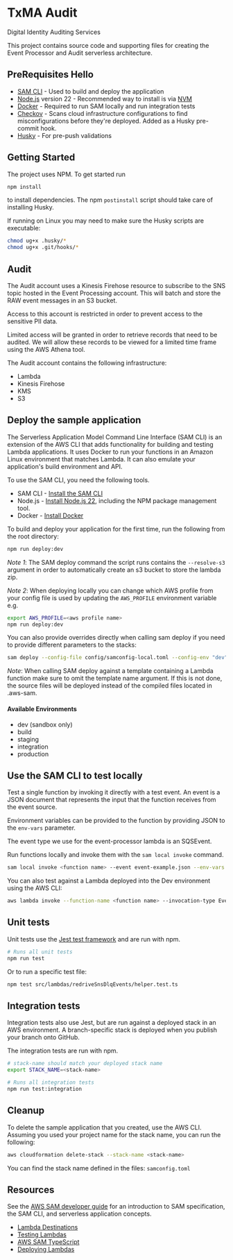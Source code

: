 # TxMA Audit

Digital Identity Auditing Services

This project contains source code and supporting files for creating the Event Processor and Audit serverless architecture.

## PreRequisites Hello

- [SAM CLI](https://docs.aws.amazon.com/serverless-application-model/latest/developerguide/serverless-sam-cli-install.html) - Used to build and deploy the application
- [Node.js](https://nodejs.org/en/) version 22 - Recommended way to install is via [NVM](https://github.com/nvm-sh/nvm)
- [Docker](https://docs.docker.com/get-docker/) - Required to run SAM locally and run integration tests
- [Checkov](https://www.checkov.io/) - Scans cloud infrastructure configurations to find misconfigurations before they're deployed. Added as a Husky pre-commit hook.
- [Husky](https://typicode.github.io/husky/get-started.html) - For pre-push validations

## Getting Started

The project uses NPM. To get started run

```bash
npm install
```

to install dependencies. The npm `postinstall` script should take care of installing Husky.

If running on Linux you may need to make sure the Husky scripts are executable:

```bash
chmod ug+x .husky/*
chmod ug+x .git/hooks/*
```

## Audit

The Audit account uses a Kinesis Firehose resource to subscribe to the SNS topic hosted in the Event Processing account. This will batch and store the RAW event messages in an S3 bucket.

Access to this account is restricted in order to prevent access to the sensitive PII data.

Limited access will be granted in order to retrieve records that need to be audited. We will allow these records to be viewed for a limited time frame using the AWS Athena tool.

The Audit account contains the following infrastructure:

- Lambda
- Kinesis Firehose
- KMS
- S3

## Deploy the sample application

The Serverless Application Model Command Line Interface (SAM CLI) is an extension of the AWS CLI that adds functionality for building and testing Lambda applications. It uses Docker to run your functions in an Amazon Linux environment that matches Lambda. It can also emulate your application's build environment and API.

To use the SAM CLI, you need the following tools.

- SAM CLI - [Install the SAM CLI](https://docs.aws.amazon.com/serverless-application-model/latest/developerguide/install-sam-cli.html)
- Node.js - [Install Node.js 22](https://nodejs.org/en/), including the NPM package management tool.
- Docker - [Install Docker](https://docs.docker.com/desktop/)

To build and deploy your application for the first time, run the following from the root directory:

```bash
npm run deploy:dev
```

_Note 1_: The SAM deploy command the script runs contains the `--resolve-s3` argument in order to automatically create an s3 bucket to store the lambda zip.

_Note 2_: When deploying locally you can change which AWS profile from your config file is used by updating the `AWS_PROFILE` environment variable e.g.

```bash
export AWS_PROFILE=<aws profile name>
npm run deploy:dev
```

You can also provide overrides directly when calling sam deploy if you need to provide different parameters to the stacks:

```bash
sam deploy --config-file config/samconfig-local.toml --config-env "dev" --profile di-dev-admin --resolve-s3 --parameter-overrides ParameterKey=AuditAccountARN,ParameterValue=<ARN of account IAM root> ParameterKey=Environment,ParameterValue=<Environment>
```

_Note_: When calling SAM deploy against a template containing a Lambda function make sure to omit the template name argument. If this is not done, the source files will be deployed instead of the compiled files located in .aws-sam.

#### Available Environments

- dev (sandbox only)
- build
- staging
- integration
- production

## Use the SAM CLI to test locally

Test a single function by invoking it directly with a test event. An event is a JSON document that represents the input that the function receives from the event source.

Environment variables can be provided to the function by providing JSON to the `env-vars` parameter.

The event type we use for the event-processor lambda is an SQSEvent.

Run functions locally and invoke them with the `sam local invoke` command.

```bash
sam local invoke <function name> --event event-example.json --env-vars environment-vars-example.json --profile <dev acccount profile>
```

You can also test against a Lambda deployed into the Dev environment using the AWS CLI:

```bash
aws lambda invoke --function-name <function name> --invocation-type Event --payload "<base64 encoded event json>" outfile.txt --profile <AWSProfileForTheTargetAccount>
```

## Unit tests

Unit tests use the [Jest test framework](https://jestjs.io/) and are run with npm.

```bash
# Runs all unit tests
npm run test
```

Or to run a specific test file:

```bash
npm test src/lambdas/redriveSnsDlqEvents/helper.test.ts
```

## Integration tests

Integration tests also use Jest, but are run against a deployed stack in an AWS environment. A branch-specific stack is deployed when you publish your branch onto GitHub.

The integration tests are run with npm.

```bash
# stack-name should match your deployed stack name
export STACK_NAME=<stack-name>

# Runs all integration tests
npm run test:integration
```

## Cleanup

To delete the sample application that you created, use the AWS CLI. Assuming you used your project name for the stack name, you can run the following:

```bash
aws cloudformation delete-stack --stack-name <stack-name>
```

You can find the stack name defined in the files: `samconfig.toml`

## Resources

See the [AWS SAM developer guide](https://docs.aws.amazon.com/serverless-application-model/latest/developerguide/what-is-sam.html) for an introduction to SAM specification, the SAM CLI, and serverless application concepts.

- [Lambda Destinations](https://aws.amazon.com/blogs/compute/introducing-aws-lambda-destinations/)
- [Testing Lambdas](https://www.trek10.com/blog/lambda-destinations-what-we-learned-the-hard-way)
- [AWS SAM TypeScript](https://aws.amazon.com/blogs/compute/building-typescript-projects-with-aws-sam-cli/)
- [Deploying Lambdas](https://docs.aws.amazon.com/serverless-application-model/latest/developerguide/sam-cli-command-reference-sam-deploy.html)
